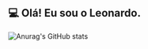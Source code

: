 ##  💻 Olá! Eu sou o Leonardo.
![Anurag's GitHub stats](https://github-readme-stats.vercel.app/api?username=anuraghazra&show_icons=true&theme=radical)
